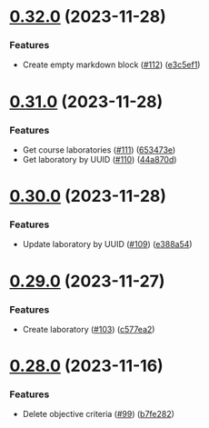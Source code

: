 # [0.32.0](https://github.com/upb-code-labs/main-api/compare/v0.31.0...v0.32.0) (2023-11-28)


### Features

* Create empty markdown block ([#112](https://github.com/upb-code-labs/main-api/issues/112)) ([e3c5ef1](https://github.com/upb-code-labs/main-api/commit/e3c5ef1f54b3e76d36bcb1e6d6f54f3da2da4fa9))



# [0.31.0](https://github.com/upb-code-labs/main-api/compare/v0.30.0...v0.31.0) (2023-11-28)


### Features

* Get course laboratories ([#111](https://github.com/upb-code-labs/main-api/issues/111)) ([653473e](https://github.com/upb-code-labs/main-api/commit/653473e1d2a960267c1a960dd5fc616868383cd9))
* Get laboratory by UUID ([#110](https://github.com/upb-code-labs/main-api/issues/110)) ([44a870d](https://github.com/upb-code-labs/main-api/commit/44a870ddc5b9da417cc5bb8ccd660f7d6df8681f))



# [0.30.0](https://github.com/upb-code-labs/main-api/compare/v0.29.0...v0.30.0) (2023-11-28)


### Features

* Update laboratory by UUID ([#109](https://github.com/upb-code-labs/main-api/issues/109)) ([e388a54](https://github.com/upb-code-labs/main-api/commit/e388a5439241143c9e93e9f488b7f6bc9b5618cd))



# [0.29.0](https://github.com/upb-code-labs/main-api/compare/v0.28.0...v0.29.0) (2023-11-27)


### Features

* Create laboratory ([#103](https://github.com/upb-code-labs/main-api/issues/103)) ([c577ea2](https://github.com/upb-code-labs/main-api/commit/c577ea29c9904da5943a96a2e421f6d5301d6866))



# [0.28.0](https://github.com/upb-code-labs/main-api/compare/v0.27.0...v0.28.0) (2023-11-16)


### Features

* Delete objective criteria ([#99](https://github.com/upb-code-labs/main-api/issues/99)) ([b7fe282](https://github.com/upb-code-labs/main-api/commit/b7fe28294d05a10c2eb1d4811e1877b795f6b1b8))



